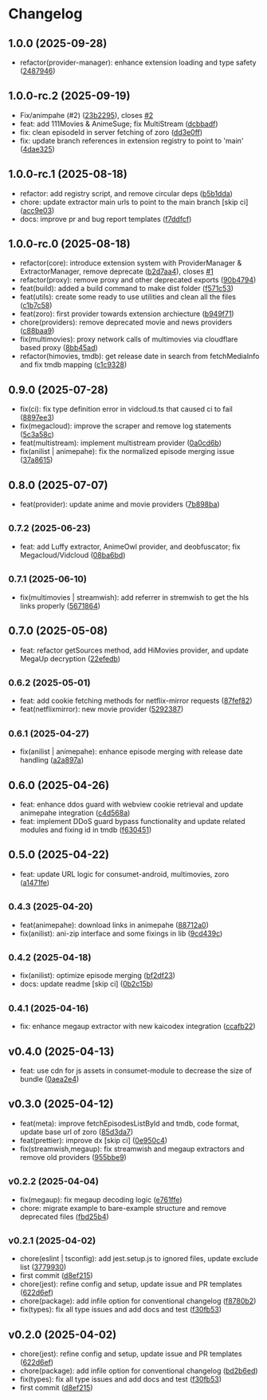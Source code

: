 # Changelog

## 1.0.0 (2025-09-28)

* refactor(provider-manager): enhance extension loading and type safety ([2487946](https://github.com/2004durgesh/react-native-consumet/commit/2487946))

## 1.0.0-rc.2 (2025-09-19)

* Fix/animpahe (#2) ([23b2295](https://github.com/2004durgesh/react-native-consumet/commit/23b2295)), closes [#2](https://github.com/2004durgesh/react-native-consumet/issues/2)
* feat: add 111Movies & AnimeSuge; fix MultiStream ([dcbbadf](https://github.com/2004durgesh/react-native-consumet/commit/dcbbadf))
* fix: clean episodeId in server fetching of zoro ([dd3e0ff](https://github.com/2004durgesh/react-native-consumet/commit/dd3e0ff))
* fix: update branch references in extension registry to point to 'main' ([4dae325](https://github.com/2004durgesh/react-native-consumet/commit/4dae325))

## 1.0.0-rc.1 (2025-08-18)

* refactor: add registry script, and remove circular deps ([b5b1dda](https://github.com/2004durgesh/react-native-consumet/commit/b5b1dda))
* chore: update extractor main urls to point to the main branch [skip ci] ([acc9e03](https://github.com/2004durgesh/react-native-consumet/commit/acc9e03))
* docs: improve pr and bug report templates ([f7ddfcf](https://github.com/2004durgesh/react-native-consumet/commit/f7ddfcf))

## 1.0.0-rc.0 (2025-08-18)

* refactor(core): introduce extension system with ProviderManager & ExtractorManager, remove deprecate ([b2d7aa4](https://github.com/2004durgesh/react-native-consumet/commit/b2d7aa4)), closes [#1](https://github.com/2004durgesh/react-native-consumet/issues/1)
* refactor(proxy): remove proxy and other deprecated exports ([90b4794](https://github.com/2004durgesh/react-native-consumet/commit/90b4794))
* feat(build): added a build command to make dist folder ([f571c53](https://github.com/2004durgesh/react-native-consumet/commit/f571c53))
* feat(utils): create some ready to use utilities and clean all the files ([c1b7c58](https://github.com/2004durgesh/react-native-consumet/commit/c1b7c58))
* feat(zoro): first provider towards extension archiecture ([b949f71](https://github.com/2004durgesh/react-native-consumet/commit/b949f71))
* chore(providers): remove deprecated movie and news providers ([c88baa9](https://github.com/2004durgesh/react-native-consumet/commit/c88baa9))
* fix(multimovies): proxy network calls of multimovies via cloudflare based proxy ([8bb45ad](https://github.com/2004durgesh/react-native-consumet/commit/8bb45ad))
* refactor(himovies, tmdb): get release date in search from fetchMediaInfo and fix tmdb mapping ([c1c9328](https://github.com/2004durgesh/react-native-consumet/commit/c1c9328))

## 0.9.0 (2025-07-28)

* fix(ci): fix type definition error in vidcloud.ts that caused ci to fail ([8897ee3](https://github.com/2004durgesh/react-native-consumet/commit/8897ee3))
* fix(megacloud): improve the scraper and remove log statements ([5c3a58c](https://github.com/2004durgesh/react-native-consumet/commit/5c3a58c))
* feat(multistream): implement multistream provider ([0a0cd6b](https://github.com/2004durgesh/react-native-consumet/commit/0a0cd6b))
* fix(anilist | animepahe): fix the normalized episode merging issue ([37a8615](https://github.com/2004durgesh/react-native-consumet/commit/37a8615))

## 0.8.0 (2025-07-07)

* feat(provider): update anime and movie providers ([7b898ba](https://github.com/2004durgesh/react-native-consumet/commit/7b898ba))

## <small>0.7.2 (2025-06-23)</small>

* feat: add Luffy extractor, AnimeOwl provider, and deobfuscator; fix Megacloud/Vidcloud ([08ba6bd](https://github.com/2004durgesh/react-native-consumet/commit/08ba6bd))

## <small>0.7.1 (2025-06-10)</small>

* fix(multimovies | streamwish): add referrer in stremwish to get the hls links properly ([5671864](https://github.com/2004durgesh/react-native-consumet/commit/5671864))

## 0.7.0 (2025-05-08)

* feat: refactor getSources method, add HiMovies provider, and update MegaUp decryption ([22efedb](https://github.com/2004durgesh/react-native-consumet/commit/22efedb))

## <small>0.6.2 (2025-05-01)</small>

* feat: add cookie fetching methods for netflix-mirror requests ([87fef82](https://github.com/2004durgesh/react-native-consumet/commit/87fef82))
* feat(netflixmirror): new movie provider ([5292387](https://github.com/2004durgesh/react-native-consumet/commit/5292387))

## <small>0.6.1 (2025-04-27)</small>

* fix(anilist | animepahe): enhance episode merging with release date handling ([a2a897a](https://github.com/2004durgesh/react-native-consumet/commit/a2a897a))

## 0.6.0 (2025-04-26)

* feat: enhance ddos guard with webview cookie retrieval and update animepahe integration ([c4d568a](https://github.com/2004durgesh/react-native-consumet/commit/c4d568a))
* feat: implement DDoS guard bypass functionality and update related modules and fixing id in tmdb ([f630451](https://github.com/2004durgesh/react-native-consumet/commit/f630451))

## 0.5.0 (2025-04-22)

* feat: update URL logic for consumet-android, multimovies, zoro ([a1471fe](https://github.com/2004durgesh/react-native-consumet/commit/a1471fe))

## <small>0.4.3 (2025-04-20)</small>

* feat(animepahe): download links in animepahe ([88712a0](https://github.com/2004durgesh/react-native-consumet/commit/88712a0))
* fix(anilist): ani-zip interface and some fixings in lib ([9cd439c](https://github.com/2004durgesh/react-native-consumet/commit/9cd439c))

## <small>0.4.2 (2025-04-18)</small>

* fix(anilist): optimize episode merging ([bf2df23](https://github.com/2004durgesh/react-native-consumet/commit/bf2df23))
* docs: update readme [skip ci] ([0b2c15b](https://github.com/2004durgesh/react-native-consumet/commit/0b2c15b))

## <small>0.4.1 (2025-04-16)</small>

* fix: enhance megaup extractor with new kaicodex integration ([ccafb22](https://github.com/2004durgesh/react-native-consumet/commit/ccafb22))

## v0.4.0 (2025-04-13)

* feat: use cdn for js assets in consumet-module to decrease the size of bundle ([0aea2e4](https://github.com/2004durgesh/react-native-consumet/commit/0aea2e4))

## v0.3.0 (2025-04-12)

* feat(meta): improve fetchEpisodesListById and tmdb, code format, update base url of zoro ([85d3da7](https://github.com/2004durgesh/react-native-consumet/commit/85d3da7))
* feat(prettier): improve dx [skip ci] ([0e950c4](https://github.com/2004durgesh/react-native-consumet/commit/0e950c4))
* fix(streamwish,megaup): fix streamwish and megaup extractors and remove old providers ([955bbe9](https://github.com/2004durgesh/react-native-consumet/commit/955bbe9))

## <small>v0.2.2 (2025-04-04)</small>

* fix(megaup): fix megaup decoding logic ([e761ffe](https://github.com/2004durgesh/react-native-consumet/commit/e761ffe))
* chore: migrate example to bare-example structure and remove deprecated files ([fbd25b4](https://github.com/2004durgesh/react-native-consumet/commit/fbd25b4))

## <small>v0.2.1 (2025-04-02)</small>

* chore(eslint | tsconfig): add jest.setup.js to ignored files, update exclude list ([3779930](https://github.com/2004durgesh/react-native-consumet/commit/3779930))
* first commit ([d8ef215](https://github.com/2004durgesh/react-native-consumet/commit/d8ef215))
* chore(jest): refine config and setup, update issue and PR templates ([622d6ef](https://github.com/2004durgesh/react-native-consumet/commit/622d6ef))
* chore(package): add infile option for conventional changelog ([f8780b2](https://github.com/2004durgesh/react-native-consumet/commit/f8780b2))
* fix(types): fix all type issues and add docs and test ([f30fb53](https://github.com/2004durgesh/react-native-consumet/commit/f30fb53))

## v0.2.0 (2025-04-02)

* chore(jest): refine config and setup, update issue and PR templates ([622d6ef](https://github.com/2004durgesh/react-native-consumet/commit/622d6ef))
* chore(package): add infile option for conventional changelog ([bd2b6ed](https://github.com/2004durgesh/react-native-consumet/commit/bd2b6ed))
* fix(types): fix all type issues and add docs and test ([f30fb53](https://github.com/2004durgesh/react-native-consumet/commit/f30fb53))
* first commit ([d8ef215](https://github.com/2004durgesh/react-native-consumet/commit/d8ef215))

